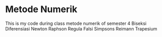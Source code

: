 # Metode Numerik
This is my code during class metode numerik of semester 4
Biseksi
Diferensiasi
Newton Raphson
Regula Falsi
Simpsons
Reimann
Trapesium
